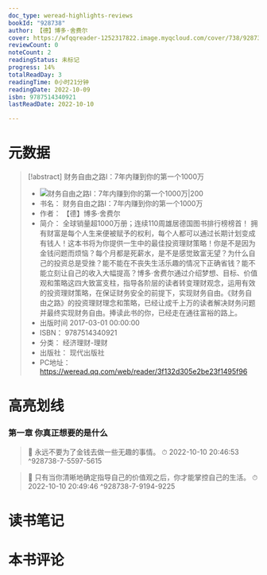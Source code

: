```yaml
---
doc_type: weread-highlights-reviews
bookId: "928738"
author: 【德】博多·舍费尔
cover: https://wfqqreader-1252317822.image.myqcloud.com/cover/738/928738/t7_928738.jpg
reviewCount: 0
noteCount: 2
readingStatus: 未标记
progress: 14%
totalReadDay: 3
readingTime: 0小时21分钟
readingDate: 2022-10-09
isbn: 9787514340921
lastReadDate: 2022-10-10

---
```

# 元数据
> [!abstract] 财务自由之路Ⅰ：7年内赚到你的第一个1000万
> - ![ 财务自由之路Ⅰ：7年内赚到你的第一个1000万|200](https://wfqqreader-1252317822.image.myqcloud.com/cover/738/928738/t7_928738.jpg)
> - 书名： 财务自由之路Ⅰ：7年内赚到你的第一个1000万
> - 作者： 【德】博多·舍费尔
> - 简介： 全球销量超1000万册；连续110周雄居德国图书排行榜榜首！
拥有财富是每个人生来便被赋予的权利，每个人都可以通过长期计划变成有钱人！这本书将为你提供一生中的最佳投资理财策略！你是不是因为金钱问题而烦恼？每个月都是死薪水，是不是感觉致富无望？为什么自己的投资总是受挫？能不能在不丧失生活乐趣的情况下正确省钱？能不能立刻让自己的收入大幅提高？博多·舍费尔通过介绍梦想、目标、价值观和策略这四大致富支柱，指导各阶层的读者转变理财观念，运用有效的投资理财策略，在保证财务安全的前提下，实现财务自由。《财务自由之路》的投资理财理念和策略，已经让成千上万的读者解决财务问题并最终实现财务自由。捧读此书的你，已经走在通往富裕的路上。
> - 出版时间 2017-03-01 00:00:00
> - ISBN： 9787514340921
> - 分类： 经济理财-理财
> - 出版社： 现代出版社
> - PC地址：https://weread.qq.com/web/reader/3f132d305e2be23f1495f96

# 高亮划线

### 第一章 你真正想要的是什么

> 📌 永远不要为了金钱去做一些无趣的事情。 
> ⏱ 2022-10-10 20:46:53 ^928738-7-5597-5615

> 📌 只有当你清晰地确定指导自己的价值观之后，你才能掌控自己的生活。 
> ⏱ 2022-10-10 20:49:46 ^928738-7-9194-9225

# 读书笔记

# 本书评论
